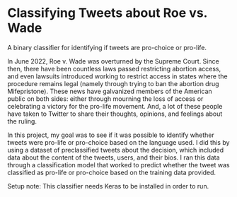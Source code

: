 # Classifying Tweets about Roe vs. Wade

A binary classifier for identifying if tweets are pro-choice or pro-life.

In June 2022, Roe v. Wade was overturned by the Supreme Court. Since then, there have been countless laws passed restricting abortion access, and even lawsuits introduced working to restrict access in states where the procedure remains legal (namely through trying to ban the abortion drug Mifepristone). These news have galvanized members of the American public on both sides: either through mourning the loss of access or celebrating a victory for the pro-life movement. And, a lot of these people have taken to Twitter to share their thoughts, opinions, and feelings about the ruling.

In this project, my goal was to see if it was possible to identify whether tweets were pro-life or pro-choice based on the language used. I did this by using a dataset of preclassified tweets about the decision, which included data about the content of the tweets, users, and their bios. I ran this data through a classification model that worked to predict whether the tweet was classified as pro-life or pro-choice based on the training data provided.

Setup note: This classifier needs Keras to be installed in order to run.
